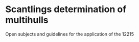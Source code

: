 # Scantlings determination of multihulls
Open subjects and guidelines for the application of the 12215
